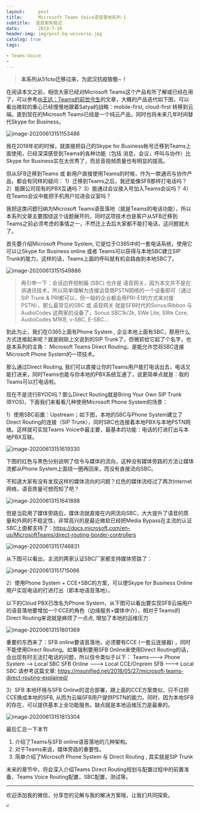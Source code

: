 ```yaml
---
layout:     post
title:      Microsoft Teams Voice语音落地系列-1 
subtitle:  语音架构简述
date:       2019-7-16
header-img: img/post-bg-universe.jpg
catalog: true
tags:

- Teams-Voice
- 
---
```


> **本系列从51cto迁移过来，为武汉抗疫致敬~！**

在阅读本文之前，相信大家已经对Microsoft Teams这个产品有所了解或已经在用了，可以参考[@王远：Teams的前世今生](https://blog.51cto.com/scnbwy/2375777?from=timeline)的文章，大概的产品迭代如下图，可以看出微软的重心已经慢慢地跟着Satya的战略：mobile-first, cloud-first 转移到云端。直到现在的Microsoft Teams已经是一个纯云产品，同时也将未来几年时间替代Skype for  Business。

![image-20200613151153486](https://cdn.jsdelivr.net/gh/tangx007/tangx007.github.io/img/image-20200613151153486.png)

我在2019年初的时候，就直接把自己的Skype for Business帐号迁移到Teams上面使用，已经深深感受到Teams的各种功能（包括 消息，会议，呼叫与协作）比 Skype for Business实在太优秀了，而且音视频质量也有明显的提高。

但从SFB迁移到Teams 或 新用户直接使用Teams的时候，作为一款通讯与协作产品，都会有同样的疑问：
1）迁移到Teams之后，我还能像SFB那样打电话吗？
2）能跟公司现有的PBX互通吗？
3）能通过会议接入号加入Teams会议吗？
4）在Teams会议中能把手机用户拉进会议室吗？

我把这类问题归纳为Microsoft Teams语音落地（就是Teams的电话功能），所以本系列文章主要围绕这个话题展开的，同时这项技术也是客户从SFB迁移到Teams之前必须考虑的事情之一，不然迁上去后大家都不能打电话，这问题就大了。

首先要介绍Microsoft Phone System, 它是位于O365中的一套电话系统，使用它可以让Skype for  Business online 或者 Teams可以获得与本地SBC建立SIP  Trunk的能力，这样的话，Teams上面的呼叫就有机会路由到本地SBC了。

![image-20200613151549886](https://cdn.jsdelivr.net/gh/tangx007/tangx007.github.io/img/image-20200613151549886.png)

> 再引申一下：会话边界控制器 (SBC) 也许是  语音网关，因为本文并不是在讲通讯技术，所以简单理解为连接运营商PSTN网络的一个设备即可（通过SIP Trunk &  PRI都可以，但一般的企业都会用PRI-E1的方式来对接PSTN），那么最常见的SBC 或 语音网关 就是SFB时代的Sonus/Ribbon 与 AudioCodes 这两家的设备了，Sonus SBC1k/2k, SWe Lite, SWe Core, AudioCodes M1KB, v-SBC, E-SBC… 

到此为止，我们在O365上面有Phone System , 企业本地上面有SBC，那用什么方式连接起来呢？就是刚刚上文说到的SIP Trunk了，但微软给它起了个名字，也是本系列的主角：
Microsoft Teams Direct Routing，是能允许您将SBC连接Microsoft Phone System的一项技术。

那么通过Direct Routing, 我们可以直接让你的Teams用户能打电话出去，电话又能打进来，同时Teams也能与你本地的PBX系统互通了，说更简单点就是：我的Teams可以打电话啦。

现在不是流行BYOD吗？那么Direct Routing就是Bring Your Own SIP Trunk (BYOS)，下面我们来看看几种使用Microsoft Phone System的场景：

1）使用SBC前置：Upstream；如下图，本地的SBC与Phone System建立了Direct Routing的连接（SIP  Trunk），同时SBC也连接着本地PBX与本地PSTN网络。这样就可实现Teams  Voice中最主要，最基本的功能：电话的打进打出与本地PBX互联。

![image-20200613151619330](https://cdn.jsdelivr.net/gh/tangx007/tangx007.github.io/img/image-20200613151619330.png)

下图的红色与黑色分别说明了信令与媒体的流向，这种没有媒体旁路的方法让媒体流都从Phone System上面绕一圈再回来，而没有直接流向SBC。

不知道大家有没有发现这样的媒体流向的问题？红色的媒体流经过了两次Internet网络，语音质量可想而知了吧？

![image-20200613151641898](https://cdn.jsdelivr.net/gh/tangx007/tangx007.github.io/img/image-20200613151641898.png)

但是当启用了媒体旁路后，媒体流就直接在内网流向SBC，大大提升了语音的质量和外网的不稳定性，非常高兴的是最近微软已经把Media Bypass在主流的认证SBC上面都支持了：https://docs.microsoft.com/en-us/MicrosoftTeams/direct-routing-border-controllers

![image-20200613151746831](https://cdn.jsdelivr.net/gh/tangx007/tangx007.github.io/img/image-20200613151746831.png)

从下图可以看出，主流的两家认证SBC厂家都支持媒体旁路了：

![image-20200613151715066](https://cdn.jsdelivr.net/gh/tangx007/tangx007.github.io/img/image-20200613151715066.png)

2）使用Phone System + CCE+SBC的方案，可以使Skype for Business Online 用户实现电话的打进打出（即本地语音落地）。

以下的Cloud PBX已改名为Phone System，从下图可以看出要实现SFB云端用户的语音落地要增加一个CCE的角色（边缘服务+媒体中介），相对于Teams的Direct Routing来说就是麻烦了一点点, 增加了本地的运维压力

![image-20200613151801369](https://cdn.jsdelivr.net/gh/tangx007/tangx007.github.io/img/image-20200613151801369.png)

重要的东西来了：SFB online要语音落地，必须要有CCE (一套云连接器) ，同时不能使用Direct Routing。如果强制要用SFB Online来使用Direct Routing的话，会出现有时无法打电话的问题，所以信令类似于以下：
Teams---> Phone System --> Local SBC
SFB Online ---> Local CCE/Onprem SFB ---> Local SBC
请参考这篇文章: https://msunified.net/2018/05/27/microsoft-teams-direct-routing-explained/

3）SFB 本地环境与SFB Online的混合部署，跟上面的CCE方案类似，只不过把CCE换成本地的SFB, 从而为云端SFB用户提供PSTN的能力。同时，因为本地SFB的存在，可以提供基本上全功能服务。缺点就是本地运维压力是最重的。

![image-20200613151813304](https://cdn.jsdelivr.net/gh/tangx007/tangx007.github.io/img/image-20200613151813304.png)

最后汇总一下本节

1) 介绍了Teams与SFB online语音落地的几种架构。
2) 对于Teams来说，媒体旁路的重要性。
3) 简单介绍了Microsoft Phone System 与 Direct Routing , 其实就是SIP Trunk

未来的章节中，将会深入介绍Teams Direct Routing规划与配置过程中的前置准备，Teams Voice Routing配置，SBC配置，测试等。

------

欢迎添加我的微信，分享您的见解与我的解决方案哦，让我们共同探索。

<img src="https://cdn.jsdelivr.net/gh/tangx007/tangx007.github.io/img/nemo-qrcode.jpg" style="zoom:50%;" />
